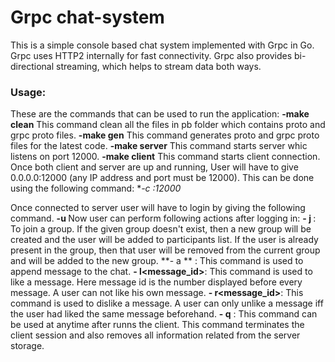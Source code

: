 # Grpc chat-system


This is a simple console based chat system implemented with Grpc in Go. Grpc uses HTTP2 internally for fast connectivity. Grpc also provides bi-directional streaming, which helps to stream data both ways.

### Usage:

These are the commands that can be used to run the application:
**-make clean**
  This command clean all the files in pb folder which contains proto and grpc proto files.
**-make gen**
  This command generates proto and grpc proto files for the latest code.
**-make server**
  This command starts server whic listens on port 12000.
**-make client**
   This command starts client connection.
 Once both client and server are up and running, User will have to give 0.0.0.0:12000 (any IP address and port must be 12000). This can be done using the following command:
 **-c <ip address>:12000*
  
 Once connected to server user will have to login by giving the following command.
 **-u <username>**
 Now user can perform following actions after logging in:
  **- j <groupname>**: To join a group. If the given group doesn't exist, then a new group will be created and the user will be added to participants list.                        If the user is already present in the group, then that user will be removed from the current group and will be added to the new                            group.
  **- a <message> ** : This command is used to append message to the chat.
  **- l<message_id>**: This command is used to like a message. Here message id is the number displayed before every message.  A user can not like his own                          message.
  **- r<message_id>**: This command is used to dislike a message. A user can only unlike a message iff the user had liked the same message beforehand.
  **- q**            : This command can be used at anytime after runns the client. This command terminates the client session and also removes all                                information related from the server storage.
  
